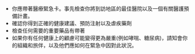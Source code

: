 [Title]: # (醫學的)
[Order]: # (4)

* 你應帶著醫療緊急卡。事先檢查你將到訪地區的最佳醫院以及一個有關醫護預備計畫。
* 確認你得到正確的健康建議、預防注射以及虐疾藥劑
* 檢查任何需要的重要藥品有帶著
* 如果你有任何健康上的顧慮可能變得更為嚴重(例如哮喘、糖尿病)，請知會你的組織和旅伴，以及他們應如何在緊急中因對此狀況。